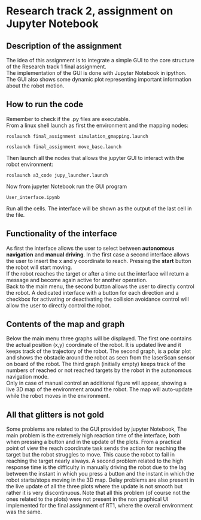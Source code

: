 #  Research track 2, assignment on Jupyter Notebook

## Description of the assignment
The idea of this assignment is to integrate a simple GUI to the core structure of the Research track 1 final assignment.  
The implementation of the GUI is done with Jupyter Notebook in ipython.  
The GUI also shows some dynamic plot representing important information about the robot motion.


 
## How to run the code
Remember to check if the .py files are executable.  
From a linux shell launch as first the environment and the mapping nodes:
```
roslaunch final_assignment simulation_gmapping.launch
```
```
roslaunch final_assignment move_base.launch
```
Then launch all the nodes that allows the jupyter GUI to interact with the robot environment:
```
roslaunch a3_code jupy_launcher.launch
```

Now from jupyter Notebook run the GUI program
```
User_interface.ipynb
```
Run all the cells. The interface will be shown as the output of the last cell in the file.

## Functionality of the interface

As first the interface allows the user to select between **autonomous navigation** and **manual driving**.  In the first case a second interface allows the user to insert the x and y coordinate to reach. Pressing the **start** button the robot will start moving.  
If the robot reaches the target or after a time out the interface will return a message and become again active for another operation.  
Back to the main menu, the second button allows the user to directly control the robot. A dedicated interface with a button for each direction and a checkbox for activating or deactivating the collision avoidance control will allow the user to directly control the robot.

## Contents of the map and graph

Below the main menu three graphs will be displayed.  The first one contains the actual position (x,y) coordinate of the robot. It is updated live and it keeps track of the trajectory of the robot.  The second graph, is a polar plot and shows the obstacle around the robot as seen from the laserScan sensor on board of the robot.  The third graph (initially empty) keeps track of the numbers of reached or not reached targets by the robot in the autonomous navigation mode.  
Only in case of manual control an additional figure will appear, showing a live 3D map of the environment around the robot. The map will auto-update while the robot moves in the environment.



## All that glitters is not gold

Some problems are related to the GUI provided by jupyter Notebook, The main problem is the extremely high reaction time of the interface, both when pressing a button and in the update of the plots.  From a practical point of view the reach coordinate task sends the action for reaching the target but the robot struggles to move. This cause the robot to fail in reaching the target nearly always. A second problem related to the high response time is the difficulty in manually driving the robot due to the lag between the instant in which you press a button and the instant in which the robot starts/stops moving in the 3D map.  Delay problems are also present in the live update of all the three plots where the update is not smooth but rather it is very discontinuous.   Note that all this problem (of course not the ones related to the plots) were not present in the non graphical UI implemented for the final assignment of RT1, where the overall environment was the same.



